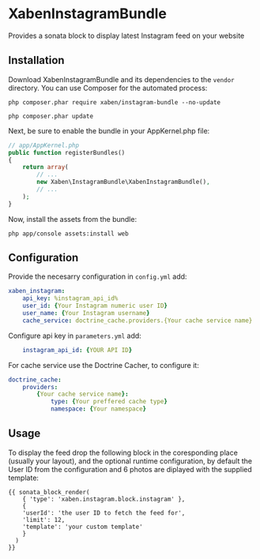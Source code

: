 XabenInstagramBundle
======================
Provides a sonata block to display latest Instagram feed on your website

Installation
------------

Download XabenInstagramBundle and its dependencies to the ``vendor`` directory. You
can use Composer for the automated process:

```console
php composer.phar require xaben/instagram-bundle --no-update

php composer.phar update
```
Next, be sure to enable the bundle in your AppKernel.php file:
```php
// app/AppKernel.php
public function registerBundles()
{
    return array(
        // ...
        new Xaben\InstagramBundle\XabenInstagramBundle(),
        // ...
    );
}
```
Now, install the assets from the bundle:

```console
php app/console assets:install web
```

Configuration
------------
Provide the necesarry configuration in `config.yml` add:
```yml
xaben_instagram:
    api_key: %instagram_api_id%
    user_id: {Your Instagram numeric user ID}
    user_name: {Your Instagram username}
    cache_service: doctrine_cache.providers.{Your cache service name}
```
Configure api key in `parameters.yml` add:
```yml
    instagram_api_id: {YOUR API ID}
```
For cache service use the Doctrine Cacher, to configure it:
```yml
doctrine_cache:
    providers:
        {Your cache service name}:
            type: {Your preffered cache type}
            namespace: {Your namespace}
```
Usage
-----
To display the feed drop the following block in the coresponding place (usually your layout), and the optional runtime configuration, by default the User ID from the configuration and 6 photos are diplayed with the supplied template:
```twig
{{ sonata_block_render(
    { 'type': 'xaben.instagram.block.instagram' }, 
    {
    'userId': 'the user ID to fetch the feed for',
    'limit': 12,
    'template': 'your custom template'
    }
  )
}}
```
